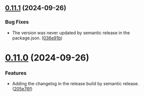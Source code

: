 ## [0.11.1](https://github.com/petitpandarouge/ObsidianScripts/compare/obsinflate-0.11.0...obsinflate-0.11.1) (2024-09-26)


### Bug Fixes

* The version was never updated by semantic release in the package.json. ([036e91b](https://github.com/petitpandarouge/ObsidianScripts/commit/036e91bceee65a1fe3568f461ecb5fe8dd2b8020))

# [0.11.0](https://github.com/petitpandarouge/ObsidianScripts/compare/obsinflate-0.10.0...obsinflate-0.11.0) (2024-09-26)


### Features

* Adding the changelog in the release build by semantic release. ([205e76f](https://github.com/petitpandarouge/ObsidianScripts/commit/205e76f5a4361ad21c212aa32f56a8ee406dd73f))
